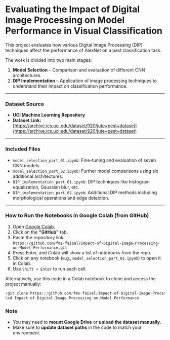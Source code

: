 # Evaluating the Impact of Digital Image Processing on Model Performance in Visual Classification

This project evaluates how various Digital Image Processing (DIP) techniques affect the performance of AlexNet on a pest classification task. 

The work is divided into two main stages:
1. **Model Selection** – Comparison and evaluation of different CNN architectures.
2. **DIP Implementation** – Application of image processing techniques to understand their impact on classification performance.

---

### Dataset Source

- **UCI Machine Learning Repository**
- **Dataset Link:** [https://archive.ics.uci.edu/dataset/920/jute+pest+dataset](https://archive.ics.uci.edu/dataset/920/jute+pest+dataset)

---

### Included Files

- `model_selection_part_01.ipynb`: Fine-tuning and evaluation of seven CNN models.
- `model_selection_part_02.ipynb`: Further model comparisons using six additional architectures.
- `DIP_implementation_part_01.ipynb`: DIP techniques like histogram equalization, Gaussian blur, etc.
- `DIP_implementation_part_02.ipynb`: Additional DIP methods including morphological operations and edge detection.

---

### How to Run the Notebooks in Google Colab (from GitHub)

1. Open [Google Colab](https://colab.research.google.com/).
2. Click on the **"GitHub"** tab.
3. Paste the repository link:  
   `https://github.com/fms-faisal/Impact-of-Digital-Image-Processing-on-Model-Performance.git`
4. Press Enter, and Colab will show a list of notebooks from the repo.
5. Click on any notebook (e.g., `model_selection_part_01.ipynb`) to open it in Colab.
6. Use `Shift + Enter` to run each cell.

Alternatively, use this code in a Colab notebook to clone and access the project manually:

```python
!git clone https://github.com/fms-faisal/Impact-of-Digital-Image-Processing-on-Model-Performance.git
%cd Impact-of-Digital-Image-Processing-on-Model-Performance
```
### Note

- You may need to **mount Google Drive** or **upload the dataset manually**.
- Make sure to **update dataset paths** in the code to match your environment.

